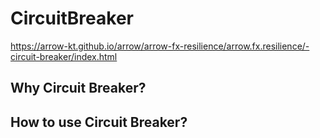 # CircuitBreaker

https://arrow-kt.github.io/arrow/arrow-fx-resilience/arrow.fx.resilience/-circuit-breaker/index.html

## Why Circuit Breaker?

## How to use Circuit Breaker?

